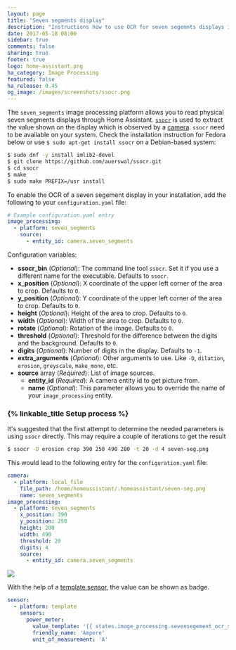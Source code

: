 ```yaml
---
layout: page
title: "Seven segments display"
description: "Instructions how to use OCR for seven segemnts displays into Home Assistant."
date: 2017-05-18 08:00
sidebar: true
comments: false
sharing: true
footer: true
logo: home-assistant.png
ha_category: Image Processing
featured: false
ha_release: 0.45
og_image: /images/screenshots/ssocr.png
---
```


The `seven_segments` image processing platform allows you to read physical seven segments displays through Home Assistant. [`ssocr`](https://www.unix-ag.uni-kl.de/~auerswal/ssocr/) is used to extract the value shown on the display which is observed by a [camera](/components/camera/). `ssocr` need to be available on your system. Check the installation instruction for Fedora below or use `$ sudo apt-get install ssocr` on a Debian-based system:

```bash
$ sudo dnf -y install imlib2-devel
$ git clone https://github.com/auerswal/ssocr.git
$ cd ssocr
$ make
$ sudo make PREFIX=/usr install
```

To enable the OCR of a seven segement display in your installation, add the following to your `configuration.yaml` file:

```yaml
# Example configuration.yaml entry
image_processing:
  - platform: seven_segments
    source:
      - entity_id: camera.seven_segments
```

Configuration variables:

- **ssocr_bin** (*Optional*): The command line tool `ssocr`. Set it if you use a different name for the executable. Defaults to `ssocr`.
- **x_position** (*Optional*): X coordinate of the upper left corner of the area to crop. Defaults to `0`.
- **y_position** (*Optional*):  Y coordinate of the upper left corner of the area to crop. Defaults to `0`.
- **height** (*Optional*): Height of the area to crop. Defaults to `0`.
- **width** (*Optional*): Width of the area to crop. Defaults to `0`.
- **rotate** (*Optional*): Rotation of the image. Defaults to `0`.
- **threshold** (*Optional*): Threshold for the difference between the digits and the background. Defaults to `0`.
- **digits** (*Optional*): Number of digits in the display. Defaults to `-1`.
- **extra_arguments** (*Optional*): Other arguments to use. Like `-D`, `dilation`, `erosion`, `greyscale`, `make_mono`, etc.
- **source** array (*Required*): List of image sources.
  - **entity_id** (*Required*): A camera entity id to get picture from.
  - **name** (*Optional*): This parameter allows you to override the name of your `image_processing` entity.


### {% linkable_title Setup process %}

It's suggested that the first attempt to determine the needed parameters is using `ssocr` directly. This may require a couple of iterations to get the result

```bash
$ ssocr -D erosion crop 390 250 490 280 -t 20 -d 4 seven-seg.png
```

This would lead to the following entry for the `configuration.yaml` file:

```yaml
camera:
  - platform: local_file
    file_path: /home/homeassistant/.homeassistant/seven-seg.png
    name: seven_segments
image_processing:
  - platform: seven_segments
    x_position: 390
    y_position: 250
    height: 280
    width: 490
    threshold: 20
    digits: 4
    source:
      - entity_id: camera.seven_segments
```

<p class='img'>
  <img src='{{site_root}}/images/screenshots/ssocr.png' />
</p>

With the help of a [template sensor](/components/sensor.template/), the value can be shown as badge.

```yaml
sensor:
  - platform: template
    sensors:
      power_meter:
        value_template: '{{ states.image_processing.sevensegement_ocr_seven_segments.state }}'
        friendly_name: 'Ampere'
        unit_of_measurement: 'A'
```

